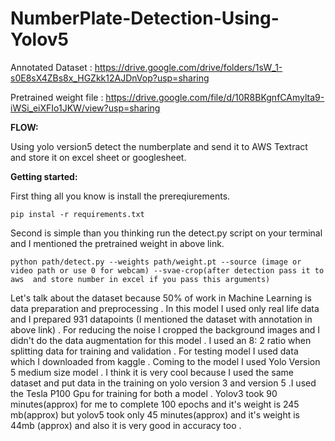 # NumberPlate-Detection-Using-Yolov5


Annotated Dataset : https://drive.google.com/drive/folders/1sW_1-s0E8sX4ZBs8x_HGZkk12AJDnVop?usp=sharing

Pretrained weight file :  https://drive.google.com/file/d/10R8BKgnfCAmylta9-iWSi_eiXFIo1JKW/view?usp=sharing

 **FLOW:**
   
   Using yolo version5 detect the numberplate and send it to AWS Textract and store it on excel sheet or googlesheet.
   
 **Getting started:**

First thing all you know is install the prereqiurements.
 
    pip instal -r requirements.txt

Second is simple than you thinking run the detect.py script on your terminal and I mentioned the pretrained weight in above link.
          
    python path/detect.py --weights path/weight.pt --source (image or video path or use 0 for webcam) --svae-crop(after detection pass it to aws  and store number in excel if you pass this arguments)
   
   
Let's talk about the dataset because 50% of work in Machine Learning is data preparation and preprocessing . In this model I used only real life data and I prepared 931 datapoints (I mentioned the dataset with annotation in above link) . For reducing the noise I cropped the background images and I didn't do the data augmentation for this model . I used an 8: 2 ratio when splitting data for training and validation . For testing model I used data which I downloaded from kaggle . Coming to the model I used Yolo Version 5 medium size model  . I think it is very cool because I used the same dataset and put data in the training on yolo version 3 and version 5 .I used the Tesla P100 Gpu for training for both a model . Yolov3 took 90 minutes(approx) for me to complete 100 epochs and it's weight is 245 mb(approx) but yolov5 took only 45 minutes(approx) and it's weight is 44mb (approx) and also it is very good in accuracy too .
